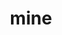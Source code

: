 ---
category: 4-letters
denotation: null
name: mine
reference_link: https://www.etymonline.com/word/mine
root_language: null
root_name: null
title: mine
type: free
word_sums:
- respelling: mine
  sum: 'Mine + '
---